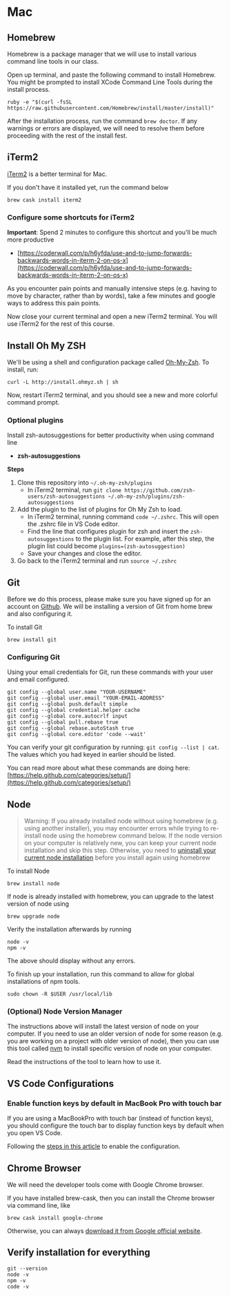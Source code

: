 # Mac

## Homebrew

Homebrew is a package manager that we will use to install various command line tools in our class.

Open up terminal, and paste the following command to install Homebrew. You might be prompted to install XCode Command Line Tools during the install process.

```text
ruby -e "$(curl -fsSL https://raw.githubusercontent.com/Homebrew/install/master/install)"
```

After the installation process, run the command `brew doctor`. If any warnings or errors are displayed, we will need to resolve them before proceeding with the rest of the install fest.

## iTerm2

[iTerm2](https://www.iterm2.com/) is a better terminal for Mac.

If you don't have it installed yet, run the command below

```text
brew cask install iterm2
```

### Configure some shortcuts for iTerm2

**Important**: Spend 2 minutes to configure this shortcut and you'll be much more productive

* [https://coderwall.com/p/h6yfda/use-and-to-jump-forwards-backwards-words-in-iterm-2-on-os-x](https://coderwall.com/p/h6yfda/use-and-to-jump-forwards-backwards-words-in-iterm-2-on-os-x)

As you encounter pain points and manually intensive steps \(e.g. having to move by character, rather than by words\), take a few minutes and google ways to address this pain points.

Now close your current terminal and open a new iTerm2 terminal. You will use iTerm2 for the rest of this course.

## Install Oh My ZSH

We'll be using a shell and configuration package called [Oh-My-Zsh](https://github.com/robbyrussell/oh-my-zsh). To install, run:

```text
curl -L http://install.ohmyz.sh | sh
```

Now, restart iTerm2 terminal, and you should see a new and more colorful command prompt.

### **Optional plugins**

Install zsh-autosuggestions for better productivity when using command line

* **zsh-autosuggestions**

**Steps**

1. Clone this repository into `~/.oh-my-zsh/plugins`
   * In iTerm2 terminal, run `git clone https://github.com/zsh-users/zsh-autosuggestions ~/.oh-my-zsh/plugins/zsh-autosuggestions`
2. Add the plugin to the list of plugins for Oh My Zsh to load.
   * In iTerm2 terminal, running command `code ~/.zshrc`. This will open the .zshrc file in VS Code editor.
   * Find the line that configures plugin for zsh and insert the `zsh-autosuggestions` to the plugin list. For example, after this step, the plugin list could become `plugins=(zsh-autosuggestion)`
   * Save your changes and close the editor.
3. Go back to the iTerm2 terminal and  run `source ~/.zshrc`

## Git

Before we do this process, please make sure you have signed up for an account on [Github](http://www.github.com). We will be installing a version of Git from home brew and also configuring it.

To install Git

```text
brew install git
```

### Configuring Git

Using your email credentials for Git, run these commands with your user and email configured.

```text
git config --global user.name "YOUR-USERNAME"
git config --global user.email "YOUR-EMAIL-ADDRESS"
git config --global push.default simple
git config --global credential.helper cache
git config --global core.autocrlf input
git config --global pull.rebase true
git config --global rebase.autoStash true
git config --global core.editor 'code --wait'
```

You can verify your git configuration by running: `git config --list | cat`. The values which you had keyed in earlier should be listed.

You can read more about what these commands are doing here: [https://help.github.com/categories/setup/](https://help.github.com/categories/setup/)

## Node

> Warning: If you already installed node without using homebrew \(e.g. using another installer\), you may encounter errors while trying to re-install node using the homebrew command below. If the node version on your computer is relatively new, you can keep your current node installation and skip this step. Otherwise, you need to [uninstall your current node installation](https://stackoverflow.com/questions/11177954/how-do-i-completely-uninstall-node-js-and-reinstall-from-beginning-mac-os-x) before you install again using homebrew

To install Node

```text
brew install node
```

If node is already installed with homebrew, you can upgrade to the latest version of node using

```text
brew upgrade node
```

Verify the installation afterwards by running

```text
node -v
npm -v
```

The above should display without any errors.

To finish up your installation, run this command to allow for global installations of npm tools.

```text
sudo chown -R $USER /usr/local/lib
```

### \(Optional\) Node Version Manager

The instructions above will install the latest version of node on your computer. If you need to use an older version of node for some reason \(e.g. you are working on a project with older version of node\), then you can use this tool called [nvm](https://github.com/creationix/nvm) to install specific version of node on your computer.

Read the instructions of the tool to learn how to use it.

## VS Code Configurations

### Enable function keys by default in MacBook Pro with touch bar

If you are using a MacBookPro with touch bar \(instead of function keys\), you should configure the touch bar to display function keys by default when you open VS Code.

Following the [steps in this article](https://johnpapa.net/fntouchbar/) to enable the configuration.

## Chrome Browser

We will need the developer tools come with Google Chrome browser.

If you have installed brew-cask, then you can install the Chrome browser via command line, like

```text
brew cask install google-chrome
```

Otherwise, you can always [download it from Google official website](https://www.google.com/chrome/).

## Verify installation for everything

```text
git --version
node -v
npm -v
code -v
```

